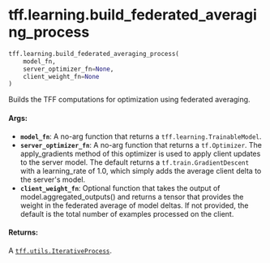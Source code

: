 <div itemscope itemtype="http://developers.google.com/ReferenceObject">
<meta itemprop="name" content="tff.learning.build_federated_averaging_process" />
<meta itemprop="path" content="Stable" />
</div>

# tff.learning.build_federated_averaging_process

``` python
tff.learning.build_federated_averaging_process(
    model_fn,
    server_optimizer_fn=None,
    client_weight_fn=None
)
```

Builds the TFF computations for optimization using federated averaging.

#### Args:

* <b>`model_fn`</b>: A no-arg function that returns a `tff.learning.TrainableModel`.
* <b>`server_optimizer_fn`</b>: A no-arg function that returns a `tf.Optimizer`. The
    apply_gradients method of this optimizer is used to apply client updates
    to the server model. The default returns a `tf.train.GradientDescent` with
    a learning_rate of 1.0, which simply adds the average client delta to the
    server's model.
* <b>`client_weight_fn`</b>: Optional function that takes the output of
    model.aggregated_outputs() and returns a tensor that provides the weight
    in the federated average of model deltas. If not provided, the default is
    the total number of examples processed on the client.


#### Returns:

A <a href="../../tff/utils/IterativeProcess.md"><code>tff.utils.IterativeProcess</code></a>.